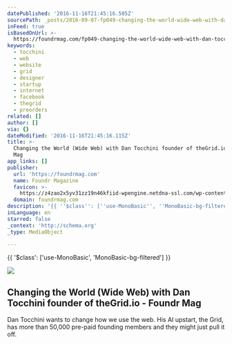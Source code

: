 ```yaml
---
datePublished: '2016-11-16T21:45:16.505Z'
sourcePath: _posts/2016-09-07-fp049-changing-the-world-wide-web-with-dan-tocchini-found.md
inFeed: true
isBasedOnUrl: >-
  https://foundrmag.com/fp049-changing-the-world-wide-web-with-dan-tocchini-founder-of-the-grid-io/
keywords:
  - tocchini
  - web
  - website
  - grid
  - designer
  - startup
  - internet
  - facebook
  - thegrid
  - preorders
related: []
author: []
via: {}
dateModified: '2016-11-16T21:45:16.115Z'
title: >-
  Changing the World (Wide Web) with Dan Tocchini founder of theGrid.io - Foundr
  Mag
app_links: []
publisher:
  url: 'https://foundrmag.com'
  name: Foundr Magazine
  favicon: >-
    https://z4zao2x5yv31zz19n46kfiid-wpengine.netdna-ssl.com/wp-content/uploads/2014/06/rocket-favicon.png
  domain: foundrmag.com
description: '{{ ''$class'': [''use-MonoBasic'', ''MonoBasic-bg-filtered''] }}'
inLanguage: en
starred: false
_context: 'http://schema.org'
_type: MediaObject

---
```

{{ '$class': \['use-MonoBasic', 'MonoBasic-bg-filtered'\] }}

<article style=""><img src="https://s3-us-west-2.amazonaws.com/the-grid-img/p/d31cf67b9b1f79b5787443fd7ad20ac59c0209e4.jpg" /><h1>Changing the World (Wide Web) with Dan Tocchini founder of theGrid.io - Foundr Mag</h1><p>Dan Tocchini wants to change how we use the web. His AI upstart, the Grid, has more than 50,000 pre-paid founding members and they might just pull it off. </p></article>